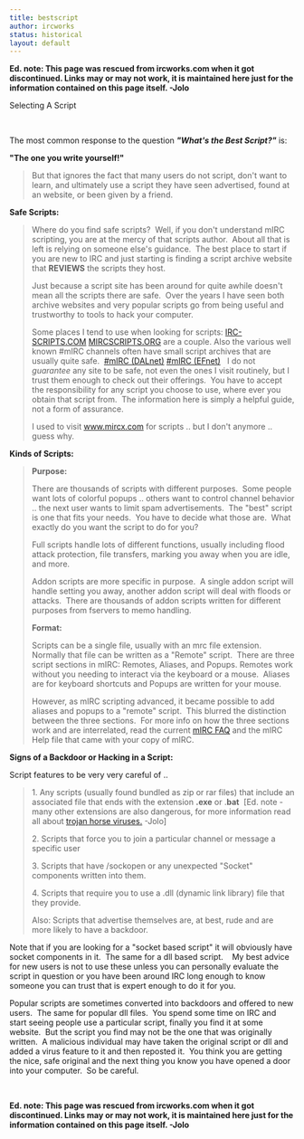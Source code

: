 ```yaml
---
title: bestscript
author: ircworks
status: historical
layout: default
---
```

**Ed. note: This page was rescued from ircworks.com when it got
discontinued. Links may or may not work, it is maintained here just for
the information contained on this page itself. -Jolo**

Selecting A Script

 

The most common response to the question ***"What's the Best Script?"***
is:

**"The one you write yourself\!"**

> But that ignores the fact that many users do not script, don't want to
> learn, and ultimately use a script they have seen advertised, found at
> an website, or been given by a friend.

**Safe Scripts:**

> Where do you find safe scripts?  Well, if you don't understand mIRC
> scripting, you are at the mercy of that scripts author.  About all
> that is left is relying on someone else's guidance.  The best place to
> start if you are new to IRC and just starting is finding a script
> archive website that **REVIEWS** the scripts they host.  
> 
> Just because a script site has been around for quite awhile doesn't
> mean all the scripts there are safe.  Over the years I have seen both
> archive websites and very popular scripts go from being useful and
> trustworthy to tools to hack your computer.  
> 
> Some places I tend to use when looking for scripts:
> [IRC-SCRIPTS.COM](http://www.irc-scripts.com/)
> [MIRCSCRIPTS.ORG](http://www.mircscripts.org/) are a couple. Also the
> various well known \#mIRC channels often have small script archives
> that are usually quite safe.  [\#mIRC (DALnet)](http://www.mirc.org/)
> [\#mIRC (EFnet)](http://mirc.stealth.net/)   I do not *guarantee* any
> site to be safe, not even the ones I visit routinely, but I trust them
> enough to check out their offerings.  You have to accept the
> responsibility for any script you choose to use, where ever you obtain
> that script from.  The information here is simply a helpful guide, not
> a form of assurance.
> 
> I used to visit www.mircx.com for scripts .. but I don't anymore ..
> guess why. 

**Kinds of Scripts:**

> **Purpose:** 
> 
> There are thousands of scripts with different purposes.  Some people
> want lots of colorful popups .. others want to control channel
> behavior .. the next user wants to limit spam advertisements.  The
> "best" script is one that fits your needs.  You have to decide what
> those are.  What exactly do you want the script to do for you?  
> 
> Full scripts handle lots of different functions, usually including
> flood attack protection, file transfers, marking you away when you are
> idle, and more.
> 
> Addon scripts are more specific in purpose.  A single addon script
> will handle setting you away, another addon script will deal with
> floods or attacks.  There are thousands of addon scripts written for
> different purposes from fservers to memo handling. 
> 
> **Format:**
> 
> Scripts can be a single file, usually with an mrc file extension. 
> Normally that file can be written as a "Remote" script.  There are
> three script sections in mIRC: Remotes, Aliases, and Popups. Remotes
> work without you needing to interact via the keyboard or a mouse. 
> Aliases are for keyboard shortcuts and Popups are written for your
> mouse.  
> 
> However, as mIRC scripting advanced, it became possible to add aliases
> and popups to a "remote" script.  This blurred the distinction between
> the three sections.  For more info on how the three sections work and
> are interrelated, read the current 
> [mIRC FAQ](http://web.archive.org/web/20030810131720/http://www.mirc.com/faq.html)
> and the mIRC Help file that came with your copy of mIRC. 

**Signs of a Backdoor or Hacking in a Script:**

Script features to be very very careful of .. 

> 1\. Any scripts (usually found bundled as zip or rar files) that
> include an associated file that ends with the extension **.exe** or
> .**bat**  \[Ed. note - many other extensions are also dangerous, for
> more information read all about 
> [trojan horse viruses.](/security/trojan.html) -Jolo\]
> 
> 2\. Scripts that force you to join a particular channel or message a
> specific user
> 
> 3\. Scripts that have /sockopen or any unexpected "Socket" components
> written into them. 
> 
> 4\. Scripts that require you to use a .dll (dynamic link library) file
> that they provide.
> 
> Also: Scripts that advertise themselves are, at best, rude and are
> more likely to have a backdoor.

Note that if you are looking for a "socket based script" it will
obviously have socket components in it.  The same for a dll based
script.    My best advice for new users is not to use these unless you
can personally evaluate the script in question or you have been around
IRC long enough to know someone you can trust that is expert enough to
do it for you. 

Popular scripts are sometimes converted into backdoors and offered to
new users.  The same for popular dll files.  You spend some time on IRC
and start seeing people use a particular script, finally you find it at
some website.  But the script you find may not be the one that was
originally written.  A malicious individual may have taken the original
script or dll and added a virus feature to it and then reposted it.  You
think you are getting the nice, safe original and the next thing you
know you have opened a door into your computer.  So be careful.

 

**Ed. note: This page was rescued from ircworks.com when it got
discontinued. Links may or may not work, it is maintained here just for
the information contained on this page itself. -Jolo**
